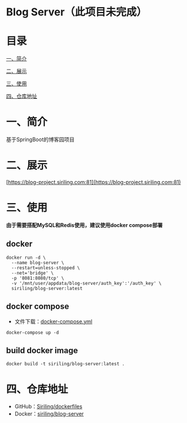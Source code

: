 

# Blog Server（此项目未完成）

# 目录

[一、简介](#一简介)

[二、展示](#二展示)

[三、使用](三使用)

[四、仓库地址](#四仓库信息)

# 一、简介

基于SpringBoot的博客园项目

# 二、展示

[https://blog-project.siriling.com:81](https://blog-project.siriling.com:81)

# 三、使用

**由于需要搭配MySQL和Redis使用，建议使用docker compose部署**

## docker


```shell
docker run -d \
  --name blog-server \
  --restart=unless-stopped \
  --net='bridge' \
  -p '8081:8080/tcp' \
  -v '/mnt/user/appdata/blog-server/auth_key':'/auth_key' \
  siriling/blog-server:latest
```

## docker compose

- 文件下载：[docker-compose.yml](https://raw.githubusercontent.com/Siriling/dockerfiles/main/blog-server/docker-compose.yml)

```shell
docker-compose up -d
```

## build docker image

```shell
docker build -t siriling/blog-server:latest .
```

# 四、仓库地址

- GitHub：[Siriling/dockerfiles](https://github.com/Siriling/dockerfiles/tree/main/blog-server)
- Docker：[siriling/blog-server](https://hub.docker.com/r/siriling/blog-server)
